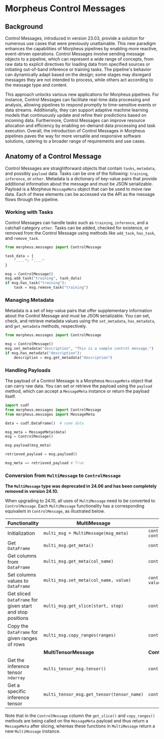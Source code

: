 <!--
SPDX-FileCopyrightText: Copyright (c) 2022-2025, NVIDIA CORPORATION & AFFILIATES. All rights reserved.
SPDX-License-Identifier: Apache-2.0

Licensed under the Apache License, Version 2.0 (the "License");
you may not use this file except in compliance with the License.
You may obtain a copy of the License at

http://www.apache.org/licenses/LICENSE-2.0

Unless required by applicable law or agreed to in writing, software
distributed under the License is distributed on an "AS IS" BASIS,
WITHOUT WARRANTIES OR CONDITIONS OF ANY KIND, either express or implied.
See the License for the specific language governing permissions and
limitations under the Licensesages.cpp
-->

# Morpheus Control Messages

## Background

Control Messages, introduced in version 23.03, provide a solution for numerous use cases that were previously unattainable. This new paradigm enhances the capabilities of Morpheus pipelines by enabling more reactive, event-driven operations. Control Messages involve sending message objects to a pipeline, which can represent a wide range of concepts, from raw data to explicit directives for loading data from specified sources or initiating out-of-band inference or training tasks. The pipeline's behavior can dynamically adapt based on the design; some stages may disregard messages they are not intended to process, while others act according to the message type and content.

This approach unlocks various new applications for Morpheus pipelines. For instance, Control Messages can facilitate real-time data processing and analysis, allowing pipelines to respond promptly to time-sensitive events or data streams. Additionally, they can support adaptive machine learning models that continuously update and refine their predictions based on incoming data. Furthermore, Control Messages can improve resource allocation and efficiency by enabling on-demand data processing and task execution. Overall, the introduction of Control Messages in Morpheus pipelines paves the way for more versatile and responsive software solutions, catering to a broader range of requirements and use cases.

## Anatomy of a Control Message

Control Messages are straightforward objects that contain `tasks`, `metadata`, and possibly `payload` data. Tasks can be one of the following: `training`, `inference`, or `other`. Metadata is a dictionary of key-value pairs that provide additional information about the message and must be JSON serializable. Payload is a Morpheus `MessageMeta` object that can be used to move raw data. Each of these elements can be accessed via the API as the message flows through the pipeline.

### Working with Tasks

Control Messages can handle tasks such as `training`, `inference`, and a catchall category `other`. Tasks can be added, checked for existence, or removed from the Control Message using methods like `add_task`, `has_task`, and `remove_task`.

```python
from morpheus.messages import ControlMessage

task_data = {
    "....": "...."
}

msg = ControlMessage()
msg.add_task("training", task_data)
if msg.has_task("training"):
    task = msg.remove_task("training")
```

### Managing Metadata

Metadata is a set of key-value pairs that offer supplementary information about the Control Message and must be JSON serializable. You can set, check, and retrieve metadata values using the `set_metadata`, `has_metadata`, and `get_metadata` methods, respectively.

```python
from morpheus.messages import ControlMessage

msg = ControlMessage()
msg.set_metadata("description", "This is a sample control message.")
if msg.has_metadata("description"):
    description = msg.get_metadata("description")
```

### Handling Payloads

The payload of a Control Message is a Morpheus `MessageMeta` object that can carry raw data. You can set or retrieve the payload using the `payload` method, which can accept a `MessageMeta` instance or return the payload itself.

```python
import cudf
from morpheus.messages import ControlMessage
from morpheus.messages import MessageMeta

data = cudf.DataFrame()  # some data

msg_meta = MessageMeta(data)
msg = ControlMessage()

msg.payload(msg_meta)

retrieved_payload = msg.payload()

msg_meta == retrieved_payload # True
```

### Conversion from `MultiMessage` to `ControlMessage`

**The `MultiMessage` type was deprecated in 24.06 and has been completely removed in version 24.10.**

When upgrading to 24.10, all uses of `MultiMessage` need to be converted to `ControlMessage`. Each `MultiMessage` functionality has a corresponding equivalent in `ControlMessage`, as illustrated below.

| **Functionality**                                              | **MultiMessage**                           | **ControlMessage**                                                  |
| -------------------------------------------------------------- | ------------------------------------------ | ------------------------------------------------------------------- |
| Initialization                                                 | `multi_msg = MultiMessage(msg_meta)`       | `control_msg = ControlMessage()`<br>`control_msg.payload(msg_meta)` |
| Get `DataFrame`                                           | `multi_msg.get_meta()`                     | `control_msg.payload().get_data()`                                  |
| Get columns from `DataFrame`                              | `multi_msg.get_meta(col_name)`             | `control_msg.payload().get_data(col_name)`                          |
| Set columns values to `DataFrame`                         | `multi_msg.set_meta(col_name, value)`      | `control_msg.payload().set_data(col_name, value)`                   |
| Get sliced `DataFrame` for given start and stop positions | `multi_msg.get_slice(start, stop)`         | `control_msg.payload().get_slice(start, stop)`                      |
| Copy the `DataFrame` for given ranges of rows             | `multi_msg.copy_ranges(ranges)`            | `control_msg.payload().copy_ranges(ranges)`                         |
|                                                                | **MultiTensorMessage**                     | **ControlMessage**                                                  |
| Get the inference tensor `ndarray`                        | `multi_tensor_msg.tensor()`                | `control_msg.tensors()`                                              |
| Get a specific inference tensor                                 | `multi_tensor_msg.get_tensor(tensor_name)` | `control_msg.tensors().get_tensor(tensor_name)`                                   |


Note that in the `ControlMessage` column the `get_slice()` and `copy_ranges()` methods are being called on the `MessageMeta` payload and thus return a `MessageMeta` after slicing, whereas these functions in `MultiMessage` return a new `MultiMessage` instance.
